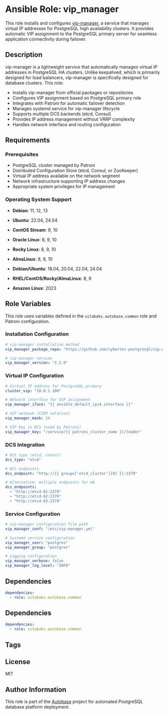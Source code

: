 # Ansible Role: vip_manager

This role installs and configures [vip-manager](https://github.com/cybertec-postgresql/vip-manager), a service that manages virtual IP addresses for PostgreSQL high availability clusters. It provides automatic VIP assignment to the PostgreSQL primary server for seamless application connectivity during failover.

## Description

vip-manager is a lightweight service that automatically manages virtual IP addresses in PostgreSQL HA clusters. Unlike keepalived, which is primarily designed for load balancers, vip-manager is specifically designed for database clusters. This role:

- Installs vip-manager from official packages or repositories
- Configures VIP assignment based on PostgreSQL primary role
- Integrates with Patroni for automatic failover detection
- Manages systemd service for vip-manager lifecycle
- Supports multiple DCS backends (etcd, Consul)
- Provides IP address management without VRRP complexity
- Handles network interface and routing configuration

## Requirements

### Prerequisites

- PostgreSQL cluster managed by Patroni
- Distributed Configuration Store (etcd, Consul, or ZooKeeper)
- Virtual IP address available on the network segment
- Network infrastructure supporting IP address changes
- Appropriate system privileges for IP management

### Operating System Support

- **Debian**: 11, 12, 13
- **Ubuntu**: 22.04, 24.04
- **CentOS Stream**: 9, 10
- **Oracle Linux**: 8, 9, 10
- **Rocky Linux**: 8, 9, 10
- **AlmaLinux**: 8, 9, 10

- **Debian/Ubuntu**: 18.04, 20.04, 22.04, 24.04
- **RHEL/CentOS/Rocky/AlmaLinux**: 8, 9
- **Amazon Linux**: 2023

## Role Variables

This role uses variables defined in the `vitabaks.autobase.common` role and Patroni configuration.

### Installation Configuration

```yaml
# vip-manager installation method
vip_manager_package_repo: "https://github.com/cybertec-postgresql/vip-manager/releases/download/v2.2.0/vip-manager_2.2.0_linux_amd64.deb"

# vip-manager version
vip_manager_version: "2.2.0"
```

### Virtual IP Configuration

```yaml
# Virtual IP address for PostgreSQL primary
cluster_vip: "10.0.1.100"

# Network interface for VIP assignment
vip_manager_iface: "{{ ansible_default_ipv4.interface }}"

# VIP netmask (CIDR notation)
vip_manager_mask: 24

# VIP key in DCS (used by Patroni)
vip_manager_key: "/service/{{ patroni_cluster_name }}/leader"
```

### DCS Integration

```yaml
# DCS type (etcd, consul)
dcs_type: "etcd"

# DCS endpoints
dcs_endpoint: "http://{{ groups['etcd_cluster'][0] }}:2379"

# Alternative: multiple endpoints for HA
dcs_endpoints:
  - "http://etcd-01:2379"
  - "http://etcd-02:2379"
  - "http://etcd-03:2379"
```

### Service Configuration

```yaml
# vip-manager configuration file path
vip_manager_conf: "/etc/vip-manager.yml"

# Systemd service configuration
vip_manager_user: "postgres"
vip_manager_group: "postgres"

# Logging configuration
vip_manager_verbose: false
vip_manager_log_level: "INFO"
```

## Dependencies

```yaml
dependencies:
  - role: vitabaks.autobase.common
```


## Dependencies

```yaml
dependencies:
  - role: vitabaks.autobase.common
```

## Tags

## License

MIT

## Author Information

This role is part of the [Autobase](https://github.com/vitabaks/autobase) project for automated PostgreSQL database platform deployment.

